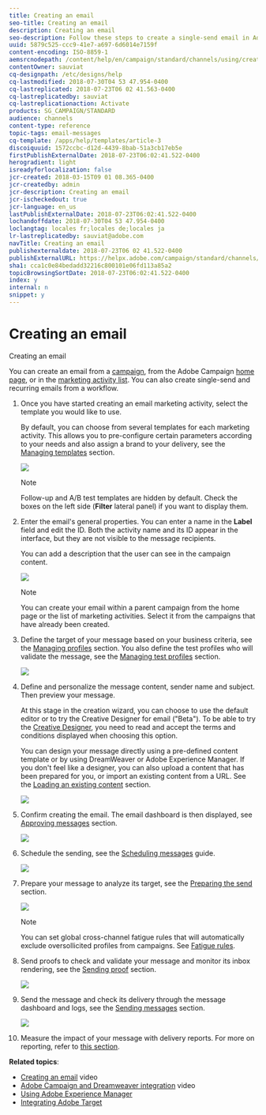 ```yaml
---
title: Creating an email
seo-title: Creating an email
description: Creating an email
seo-description: Follow these steps to create a single-send email in Adobe Campaign.
uuid: 5879c525-ccc9-41e7-a697-6d6014e7159f
content-encoding: ISO-8859-1
aemsrcnodepath: /content/help/en/campaign/standard/channels/using/creating-an-email
contentOwner: sauviat
cq-designpath: /etc/designs/help
cq-lastmodified: 2018-07-30T04 53 47.954-0400
cq-lastreplicated: 2018-07-23T06 02 41.563-0400
cq-lastreplicatedby: sauviat
cq-lastreplicationaction: Activate
products: SG_CAMPAIGN/STANDARD
audience: channels
content-type: reference
topic-tags: email-messages
cq-template: /apps/help/templates/article-3
discoiquuid: 1572ccbc-d12d-4439-8bab-51a3cb17eb5e
firstPublishExternalDate: 2018-07-23T06:02:41.522-0400
herogradient: light
isreadyforlocalization: false
jcr-created: 2018-03-15T09 01 08.365-0400
jcr-createdby: admin
jcr-description: Creating an email
jcr-ischeckedout: true
jcr-language: en_us
lastPublishExternalDate: 2018-07-23T06:02:41.522-0400
lochandoffdate: 2018-07-30T04 53 47.954-0400
loclangtag: locales fr;locales de;locales ja
lr-lastreplicatedby: sauviat@adobe.com
navTitle: Creating an email
publishexternaldate: 2018-07-23T06 02 41.522-0400
publishExternalURL: https://helpx.adobe.com/campaign/standard/channels/using/creating-an-email.html
sha1: cca1c0e84bedadd32216c800101e06fd113a85a2
topicBrowsingSortDate: 2018-07-23T06:02:41.522-0400
index: y
internal: n
snippet: y
---
```


# Creating an email

Creating an email

You can create an email from a [campaign](../../start/using/marketing-activities.md#creating-a-marketing-activity), from the Adobe Campaign [home page](../../start/using/interface-description.md#home-page), or in the [marketing activity list](../../start/using/programs-and-campaigns.md#creating-a-campaign). You can also create single-send and recurring emails from a workflow.

1. Once you have started creating an email marketing activity, select the template you would like to use.

   By default, you can choose from several templates for each marketing activity. This allows you to pre-configure certain parameters according to your needs and also assign a brand to your delivery, see the [Managing templates](../../start/using/about-templates.md) section. 

   ![](assets/email_creation_1.png)

   >[!NOTE]
   >
   >Follow-up and A/B test templates are hidden by default. Check the boxes on the left side (**Filter** lateral panel) if you want to display them.

1. Enter the email's general properties. You can enter a name in the **Label** field and edit the ID. Both the activity name and its ID appear in the interface, but they are not visible to the message recipients.

   You can add a description that the user can see in the campaign content.

   ![](assets/email_creation_2.png)

   >[!NOTE]
   >
   >You can create your email within a parent campaign from the home page or the list of marketing activities. Select it from the campaigns that have already been created.

1. Define the target of your message based on your business criteria, see the [Managing profiles](../../audiences/using/about-profiles.md) section. You also define the test profiles who will validate the message, see the [Managing test profiles](../../sending/using/managing-test-profiles-and-sending-proofs.md#managing-test-profiles) section.

   ![](assets/email_creation_3.png)

1. Define and personalize the message content, sender name and subject. Then preview your message.

   At this stage in the creation wizard, you can choose to use the default editor or to try the Creative Designer for email ("Beta"). To be able to try the [Creative Designer](../../designing/using/about-email-content-design.md#using-the-creative-designer), you need to read and accept the terms and conditions displayed when choosing this option.

   You can design your message directly using a pre-defined content template or by using DreamWeaver or Adobe Experience Manager. If you don't feel like a designer, you can also upload a content that has been prepared for you, or import an existing content from a URL. See the [Loading an existing content](../../designing/using/selecting-an-existing-content.md) section.

   ![](assets/email_creation_4.png)

1. Confirm creating the email. The email dashboard is then displayed, see [Approving messages](../../sending/using/preparing-the-send.md) section.

   ![](assets/delivery_dashboard_2.png)

1. Schedule the sending, see the [Scheduling messages](../../sending/using/about-scheduling-messages.md) guide.

   ![](assets/delivery_planning.png)

1. Prepare your message to analyze its target, see the [Preparing the send](../../sending/using/confirming-send.md) section.

   ![](assets/preparing_delivery_2.png)

   >[!NOTE]
   >
   >You can set global cross-channel fatigue rules that will automatically exclude oversollicited profiles from campaigns. See [Fatigue rules](../../administration/using/fatigue-rules.md).

1. Send proofs to check and validate your message and monitor its inbox rendering, see the [Sending proof](../../sending/using/managing-test-profiles-and-sending-proofs.md#sending-proofs) section.

   ![](assets/bat_select.png)

1. Send the message and check its delivery through the message dashboard and logs, see the [Sending messages](../../sending/using/confirming-send.md) section.

   ![](assets/confirm_delivery.png)

1. Measure the impact of your message with delivery reports. For more on reporting, refer to [this section](../../reporting/using/about-dynamic-reports.md).

**Related topics**:

* [Creating an email](https://docs.campaign.adobe.com/doc/standard/en/Videos/email_creation.mp4) video
* [Adobe Campaign and Dreamweaver integration](https://docs.campaign.adobe.com/doc/standard/en/Videos/ACS_Dreamweaver.mp4) video
* [Using Adobe Experience Manager](../../integrating/using/integrating-with-experience-manager.md)
* [Integrating Adobe Target](../../integrating/using/configuring-the-campaign-target-integration.md)

